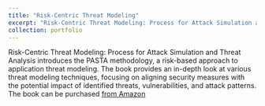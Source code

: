 ```yaml
---
title: "Risk-Centric Threat Modeling"
excerpt: "Risk-Centric Threat Modeling: Process for Attack Simulation and Threat Analysis"
collection: portfolio
---
```


Risk-Centric Threat Modeling: Process for Attack Simulation and Threat Analysis introduces the PASTA methodology, a risk-based approach to application threat modeling. The book provides an in-depth look at various threat modeling techniques, focusing on aligning security measures with the potential impact of identified threats, vulnerabilities, and attack patterns. The book can be purchased [from Amazon](https://www.amazon.com/Risk-Centric-Threat-Modeling-Simulation/dp/0470500964) 
